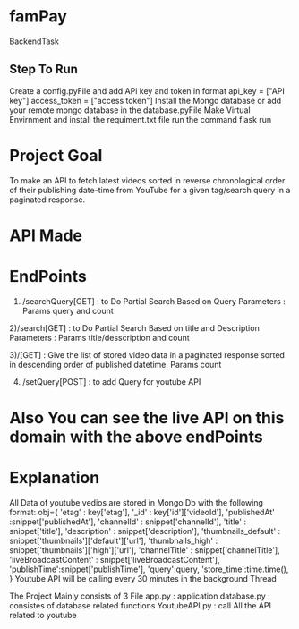 # famPay
BackendTask
####
## Step To Run
Create a config.pyFile and add APi key and token in format 
    api_key = ["API key"]
    access_token = ["access token"]
Install the Mongo database or add your remote mongo database in the database.pyFile
Make Virtual Envirnment and install the requiment.txt file
run the command flask run 


####  
# Project Goal

To make an API to fetch latest videos sorted in reverse chronological order of their publishing date-time from YouTube for a given tag/search query in a paginated response.

# API Made
# EndPoints
1) /searchQuery[GET] : to Do Partial Search Based on Query Parameters : Params query and count

2)/search[GET] : to Do Partial Search Based on title and Description Parameters : Params title/desscription and count

3)/[GET] : Give the list of stored video data in a paginated response sorted in descending order of published datetime. Params count

4) /setQuery[POST] : to add Query for youtube API

# Also You can see the live API on this domain with the above endPoints

# Explanation
All Data of youtube vedios are stored in Mongo Db with the following format: 
obj={
            'etag' : key['etag'],
            '_id' : key['id']['videoId'],
            'publishedAt' :snippet['publishedAt'],
            'channelId' : snippet['channelId'],
            'title' : snippet['title'],
            'description' : snippet['description'],
            'thumbnails_default' : snippet['thumbnails']['default']['url'],
            'thumbnails_high' : snippet['thumbnails']['high']['url'],
            'channelTitle' : snippet['channelTitle'],
            'liveBroadcastContent' : snippet['liveBroadcastContent'],
            'publishTime':snippet['publishTime'],
            'query':query,
            'store_time':time.time(),
        }
Youtube API will be calling every 30 minutes in the background Thread

The Project Mainly consists of 3 File 
app.py : application
database.py : consistes of database related functions
YoutubeAPI.py : call All the API related to youtube


